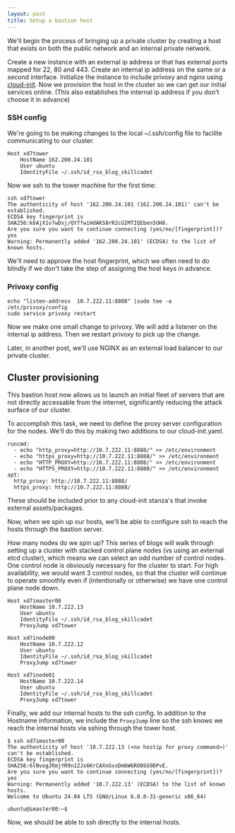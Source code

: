 ```yaml
---
layout: post
title: Setup a bastion host
---
```


We'll begin the process of bringing up a private cluster by creating a host that exists on both the public network and an internal private network.

Create a new instance with an external ip address or that has external ports mapped for 22, 80 and 443.  Create an internal ip address on the same or a second interface.
Initialize the instance to include privoxy and nginx using [cloud-init](https://github.com/iweave/xd7k8s/blob/main/cloud-init/cloud-init-ubuntu2404-proxy-xd7tower.yaml).
Now we provision the host in the cluster so we can get our initial services online. (This also establishes the internal ip address if you don't choose it in advance)


### SSH config

We're going to be making changes to the local ~/.ssh/config file to facilite communicating to our cluster.

```
Host xd7tower
    HostName 162.200.24.101
    User ubuntu
    IdentityFile ~/.ssh/id_rsa_blog_skillcadet
```

Now we ssh to the tower machine for the first time:

```
ssh xd7tower
The authenticity of host '162.200.24.101 (162.200.24.101)' can't be established.
ECDSA key fingerprint is SHA256:k6AjX1v7wDxj/QYffwiHdAKS8rR2cGIMTIQEben5UH8.
Are you sure you want to continue connecting (yes/no/[fingerprint])? yes
Warning: Permanently added '162.200.24.101' (ECDSA) to the list of known hosts.
```

We'll need to approve the host fingerprint, which we often need to do blindly if we don't take the step of assigning the host keys in advance.

### Privoxy config

```
echo "listen-address  10.7.222.11:8888" |sudo tee -a /etc/privoxy/config
sudo service privoxy restart
```

Now we make one small change to privoxy. We will add a listener on the internal ip address. Then we restart privoxy to pick up the change.

Later, in another post, we'll use NGINX as an external load balancer to our private cluster.


## Cluster provisioning

This bastion host now allows us to launch an initial fleet of servers that are not directly accessable from the internet, significantly reducing the attack surface of our cluster.

To accomplish this task, we need to define the proxy server configuration for the nodes. We'll do this by making two additions to our cloud-init.yaml.

```
runcmd:
  - echo "http_proxy=http://10.7.222.11:8888/" >> /etc/environment
  - echo "https_proxy=http://10.7.222.11:8888/" >> /etc/environment
  - echo "HTTP_PROXY=http://10.7.222.11:8888/" >> /etc/environment
  - echo "HTTPS_PROXY=http://10.7.222.11:8888/" >> /etc/environment
apt:
  http_proxy: http://10.7.222.11:8888/
  https_proxy: http://10.7.222.11:8888/
```

These should be included prior to any cloud-init stanza's that invoke external assets/packages.


Now, when we spin up our hosts, we'll be able to configure ssh to reach the hosts through the bastion server.

How many nodes do we spin up? This series of blogs will walk through setting up a cluster with stacked control plane nodes (vs using an external etcd cluster), which means we can select an odd number of control nodes.  One control node is obviously necessary for the cluster to start. For high availability, we would want 3 control nodes, so that the cluster will continue to operate smoothly even if (intentionally or otherwise) we have one control plane node down.

```
Host xd7imaster00
    HostName 10.7.222.13
    User ubuntu
    IdentityFile ~/.ssh/id_rsa_blog_skillcadet
    ProxyJump xd7tower

Host xd7inode00
    HostName 10.7.222.12
    User ubuntu
    IdentityFile ~/.ssh/id_rsa_blog_skillcadet
    ProxyJump xd7tower

Host xd7inode01
    HostName 10.7.222.14
    User ubuntu
    IdentityFile ~/.ssh/id_rsa_blog_skillcadet
    ProxyJump xd7tower
```

Finally, we add our internal hosts to the ssh config.  In addition to the Hostname information, we include the `ProxyJump` line so the ssh knows we reach the internal hosts via sshing through the tower host.

```
$ ssh xd7imaster00
The authenticity of host '10.7.222.13 (<no hostip for proxy command>)' can't be established.
ECDSA key fingerprint is SHA256:6lNvogJRmjYR9n1ZJs6KrCAXnGvsDmbW6RO0SG9DPvE.
Are you sure you want to continue connecting (yes/no/[fingerprint])? yes
Warning: Permanently added '10.7.222.13' (ECDSA) to the list of known hosts.
Welcome to Ubuntu 24.04 LTS (GNU/Linux 6.8.0-31-generic x86_64)

ubuntu@imaster00:~$
```

Now, we should be able to ssh directly to the internal hosts.
